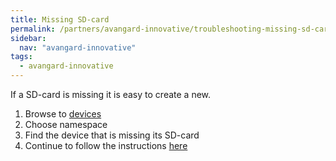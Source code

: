 ```yaml
---
title: Missing SD-card
permalink: /partners/avangard-innovative/troubleshooting-missing-sd-card/
sidebar:
  nav: "avangard-innovative"
tags:
  - avangard-innovative
---
```


If a SD-card is missing it is easy to create a new.

1. Browse to [devices](https://teknoir.cloud/_/devices/)
2. Choose namespace
3. Find the device that is missing its SD-card
4. Continue to follow the instructions [here](https://teknoir.github.io/device-management/#create-a-configured-os-image)
